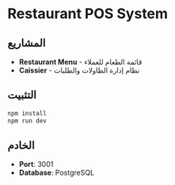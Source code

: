 # Restaurant POS System

## المشاريع
- **Restaurant Menu** - قائمة الطعام للعملاء
- **Caissier** - نظام إدارة الطاولات والطلبات

## التثبيت
```bash
npm install
npm run dev
```

## الخادم
- **Port**: 3001
- **Database**: PostgreSQL